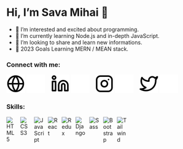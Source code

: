 # Hi, I’m Sava Mihai 👋 

- 👀 I’m interested and excited about programming.
- 🌱 I’m currently learning Node.js and in-depth JavaScript.
- 💞️ I’m looking to share and learn new informations.
- 🥅 2023 Goals Learning MERN / MEAN stack.

### Connect with me:

[![website](./img/globe-light.svg)](https://www.websavanthub.com/#gh-light-mode-only)
[![website](./img/globe-dark.svg)](https://www.websavanthub.com/)
&nbsp;&nbsp;
[![website](./img/linkedin-light.svg)](https://www.linkedin.com/in/mihai-sava-517534242#gh-light-mode-only)
[![website](./img/linkedin-dark.svg)](https://www.linkedin.com/in/mihai-cristian-sava-517534242/)
&nbsp;&nbsp;
[![website](./img/instagram-light.svg)](https://www.instagram.com/savamihai/?r=nametag#gh-light-mode-only)
[![website](./img/instagram-dark.svg)](https://www.instagram.com/savamihai/?r=nametag)
&nbsp;&nbsp;
[![website](./img/twitter-light.svg)](https://twitter.com/MihaiSava98#gh-light-mode-only)
[![website](./img/twitter-dark.svg)](https://twitter.com/MihaiSava98)



### Skills:
<img align="left" alt="HTML5" width="26px" src="https://cdn.jsdelivr.net/gh/devicons/devicon/icons/html5/html5-original.svg" style="padding-right:10px;" />
<img align="left" alt="CSS3" width="26px" src="https://cdn.jsdelivr.net/gh/devicons/devicon/icons/css3/css3-original.svg" style="padding-right:10px;" />
<img align="left" alt="JavaScript" width="26px" src="https://cdn.jsdelivr.net/gh/devicons/devicon/icons/javascript/javascript-original.svg" style="padding-right:10px;" />
<img align="left" alt="React" width="26px" src="https://cdn.jsdelivr.net/gh/devicons/devicon/icons/react/react-original.svg" style="padding-right:10px;" />
<img align="left" alt="Redux" width="26px" src="https://raw.githubusercontent.com/reduxjs/redux/master/logo/logo.png" style="padding-right:10px;" />
<img align="left" alt="Django" width="26px" src="https://cdn.iconscout.com/icon/free/png-256/django-1-282754.png" style="padding-right:10px;" />
<img align="left" alt="Sass" width="26px" src="https://cdn.jsdelivr.net/gh/devicons/devicon/icons/sass/sass-original.svg" style="padding-right:10px;" />
<img align="left" alt="Bootstrap" width="26px" src="https://upload.wikimedia.org/wikipedia/commons/b/b2/Bootstrap_logo.svg" style="padding-right:10px;" />
<img align="left" alt="Tailwind" width="26px" src="https://upload.wikimedia.org/wikipedia/commons/d/d5/Tailwind_CSS_Logo.svg" style="padding-right:10px;" />
